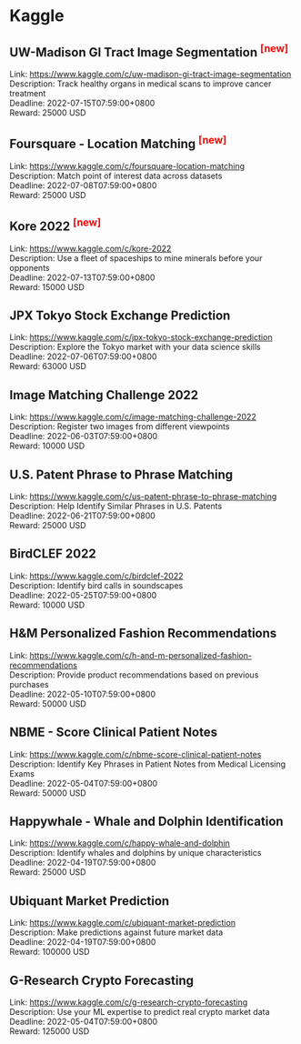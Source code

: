 # Kaggle



## UW-Madison GI Tract Image Segmentation  <sup style="color:red">[new]<sup>  

Link: https://www.kaggle.com/c/uw-madison-gi-tract-image-segmentation  
Description: Track healthy organs in medical scans to improve cancer treatment  
Deadline: 2022-07-15T07:59:00+0800  
Reward: 25000 USD  


## Foursquare - Location Matching <sup style="color:red">[new]<sup>  

Link: https://www.kaggle.com/c/foursquare-location-matching  
Description: Match point of interest data across datasets  
Deadline: 2022-07-08T07:59:00+0800  
Reward: 25000 USD  


## Kore 2022 <sup style="color:red">[new]<sup>  

Link: https://www.kaggle.com/c/kore-2022  
Description: Use a fleet of spaceships to mine minerals before your opponents  
Deadline: 2022-07-13T07:59:00+0800  
Reward: 15000 USD  


## JPX Tokyo Stock Exchange Prediction

Link: https://www.kaggle.com/c/jpx-tokyo-stock-exchange-prediction  
Description: Explore the Tokyo market with your data science skills  
Deadline: 2022-07-06T07:59:00+0800  
Reward: 63000 USD  


## Image Matching Challenge 2022

Link: https://www.kaggle.com/c/image-matching-challenge-2022  
Description: Register two images from different viewpoints  
Deadline: 2022-06-03T07:59:00+0800  
Reward: 10000 USD  


## U.S. Patent Phrase to Phrase Matching 

Link: https://www.kaggle.com/c/us-patent-phrase-to-phrase-matching  
Description: Help Identify Similar Phrases in U.S. Patents  
Deadline: 2022-06-21T07:59:00+0800  
Reward: 25000 USD  


## BirdCLEF 2022

Link: https://www.kaggle.com/c/birdclef-2022  
Description: Identify bird calls in soundscapes  
Deadline: 2022-05-25T07:59:00+0800  
Reward: 10000 USD  


## H&M Personalized Fashion Recommendations

Link: https://www.kaggle.com/c/h-and-m-personalized-fashion-recommendations  
Description: Provide product recommendations based on previous purchases  
Deadline: 2022-05-10T07:59:00+0800  
Reward: 50000 USD  


## NBME - Score Clinical Patient Notes

Link: https://www.kaggle.com/c/nbme-score-clinical-patient-notes  
Description: Identify Key Phrases in Patient Notes from Medical Licensing Exams  
Deadline: 2022-05-04T07:59:00+0800  
Reward: 50000 USD  


## Happywhale - Whale and Dolphin Identification

Link: https://www.kaggle.com/c/happy-whale-and-dolphin  
Description: Identify whales and dolphins by unique characteristics  
Deadline: 2022-04-19T07:59:00+0800  
Reward: 25000 USD  


## Ubiquant Market Prediction

Link: https://www.kaggle.com/c/ubiquant-market-prediction  
Description: Make predictions against future market data  
Deadline: 2022-04-19T07:59:00+0800  
Reward: 100000 USD  


## G-Research Crypto Forecasting 

Link: https://www.kaggle.com/c/g-research-crypto-forecasting  
Description: Use your ML expertise to predict real crypto market data  
Deadline: 2022-05-04T07:59:00+0800  
Reward: 125000 USD  

